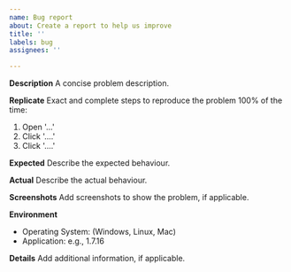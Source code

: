 ```yaml
---
name: Bug report
about: Create a report to help us improve
title: ''
labels: bug
assignees: ''

---
```


**Description**
A concise problem description.

**Replicate**
Exact and complete steps to reproduce the problem 100% of the time:

1. Open '...'
1. Click '....'
1. Click '....'

**Expected**
Describe the expected behaviour.

**Actual**
Describe the actual behaviour.

**Screenshots**
Add screenshots to show the problem, if applicable.

**Environment**
 - Operating System: (Windows, Linux, Mac)
 - Application: e.g., 1.7.16

**Details**
Add additional information, if applicable.
